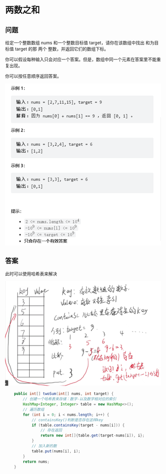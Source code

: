 # 两数之和

## 问题

给定一个整数数组 nums 和一个整数目标值 target，请你在该数组中找出 和为目标值 target  的那 两个 整数，并返回它们的数组下标。

你可以假设每种输入只会对应一个答案。但是，数组中同一个元素在答案里不能重复出现。

你可以按任意顺序返回答案。

![image-20220812162813352](两数之和.assets/image-20220812162813352.png)

## 答案

此时可以使用哈希表来解决

![f4d32acee8a590d4f84277bec4ad0df](两数之和.assets/f4d32acee8a590d4f84277bec4ad0df.jpg)

~~~java
    public int[] twoSum(int[] nums, int target) {
        // 创建一个哈希表来存储：数字-以及数字相对应的索引
        HashMap<Integer, Integer> table = new HashMap<>();
        // 遍历数组
        for (int i = 0; i < nums.length; i++) {
            // containsKey()判断是否存在这样key
            if (table.containsKey(target - nums[i])) {
                // 存在返回
                return new int[]{table.get(target-nums[i]), i};
            }
            // 加入新的数
            table.put(nums[i], i);
        }
        return nums;
    }
~~~


